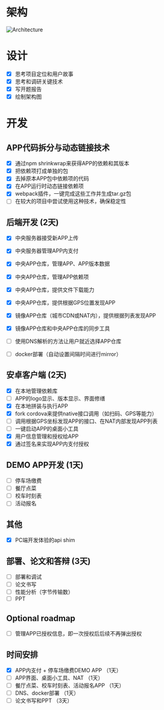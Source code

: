 # 架构

![Architecture](https://www.lucidchart.com/publicSegments/view/55b4c3c8-f456-44a4-8283-83b5f0220a1c/image.png)

# 设计

- [x] 思考项目定位和用户故事
- [x] 思考和调研关键技术
- [x] 写开题报告
- [x] 绘制架构图

# 开发

## APP代码拆分与动态链接技术

- [x] 通过npm shrinkwrap来获得APP的依赖和其版本
- [x] 把依赖项打成单独的包
- [x] 去掉原本APP包中依赖项的代码
- [x] 在APP运行时动态链接依赖项
- [x] webpack插件，一键完成这些工作并生成tar.gz包
- [ ] 在较大的项目中尝试使用这种技术，确保稳定性

## 后端开发 (2天)

- [x] 中央服务器接受新APP上传
- [x] 中央服务器管理APP内支付
- [x] 中央APP仓库，管理APP、APP版本数据
- [x] 中央APP仓库，管理APP依赖项
- [x] 中央APP仓库，提供文件下载能力
- [x] 中央APP仓库，提供根据GPS位置发现APP
- [x] 镜像APP仓库（城市CDN或NAT内），提供根据列表发现APP
- [x] 镜像APP仓库和中央APP仓库的同步工具
- [ ] 使用DNS解析的方法让用户就近选择APP仓库
- [ ] docker部署（自动设置间隔时间进行mirror）


## 安卓客户端 (2天)

- [x] 在本地管理依赖库
- [ ] APP的logo显示、版本显示、界面修缮
- [x] 在本地拼装与执行APP
- [x] fork cordova来提供native接口调用（如扫码、GPS等能力）
- [ ] 调用根据GPS坐标发现APP的接口、在NAT内部发现APP列表
- [ ] 一键启动APP的桌面小工具
- [x] 用户信息管理和授权给APP
- [x] 通过签名来实现APP内支付授权

## DEMO APP开发 (1天)

- [ ] 停车场缴费
- [ ] 餐厅点菜
- [ ] 校车时刻表
- [ ] 活动报名

## 其他

- [x] PC端开发体验的api shim

## 部署、论文和答辩 (3天)

- [ ] 部署和调试
- [ ] 论文书写
- [ ] 性能分析（字节传输数）
- [ ] PPT

## Optional roadmap
- [ ] 管理APP已授权信息，即一次授权后后续不再弹出授权


## 时间安排
- [x] APP内支付 + 停车场缴费DEMO APP （1天）
- [ ] APP界面、桌面小工具、NAT （1天）
- [ ] 餐厅点菜、校车时刻表、活动报名APP （1天）
- [ ] DNS、docker部署 （1天）
- [ ] 论文书写和PPT （3天）